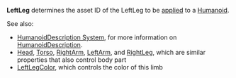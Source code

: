 **LeftLeg** determines the asset ID of the LeftLeg to be
[applied](https://create.roblox.com/docs/reference/engine/classes/Humanoid#ApplyDescription) to a [Humanoid](https://create.roblox.com/docs/reference/engine/classes/Humanoid).

See also:

- [HumanoidDescription System](/avatar/characters/character-customization#humanoiddescription),
  for more information on [HumanoidDescription](https://create.roblox.com/docs/reference/engine/classes/HumanoidDescription).
- [Head](https://create.roblox.com/docs/reference/engine/classes/HumanoidDescription#Head), [Torso](https://create.roblox.com/docs/reference/engine/classes/HumanoidDescription#Torso),
  [RightArm](https://create.roblox.com/docs/reference/engine/classes/HumanoidDescription#RightArm),
  [LeftArm](https://create.roblox.com/docs/reference/engine/classes/HumanoidDescription#LeftArm), and
  [RightLeg](https://create.roblox.com/docs/reference/engine/classes/HumanoidDescription#RightLeg), which are similar properties
  that also control body part
- [LeftLegColor](https://create.roblox.com/docs/reference/engine/classes/HumanoidDescription#LeftLegColor), which controls the
  color of this limb